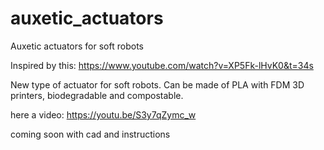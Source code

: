 # auxetic_actuators
Auxetic actuators for soft robots


Inspired by this:
https://www.youtube.com/watch?v=XP5Fk-lHvK0&t=34s


New type of actuator for soft robots. Can be made of PLA with FDM 3D printers, biodegradable and compostable. 

here a video:
https://youtu.be/S3y7qZymc_w

coming soon with cad and instructions
